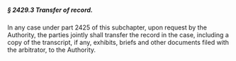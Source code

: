 ##### § 2429.3 Transfer of record. #####

In any case under part 2425 of this subchapter, upon request by the Authority, the parties jointly shall transfer the record in the case, including a copy of the transcript, if any, exhibits, briefs and other documents filed with the arbitrator, to the Authority.